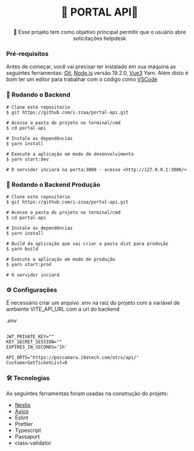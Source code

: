 <h1 align="center">

👾  PORTAL API👾
</h1>
<p align="center">🚀  Esse projeto tem como objetivo principal permitir que o usuário abre solicitações helpdesk
</p>

### Pré-requisitos

Antes de começar, você vai precisar ter instalado em sua máquina as seguintes ferramentas:
[Git](https://git-scm.com/), [Node.js](https://nodejs.org/en/) versão 19.2.0, [Vue3](https://v3.vuejs.org/)  Yarn.
Além disto é bom ter um editor para trabalhar com o código como [VSCode](https://code.visualstudio.com/)

### 🎲 Rodando o Backend

```
# Clone este repositório
$ git https://github.com/i-zzaa/portal-api.git

# Acesse a pasta do projeto no terminal/cmd
$ cd portal-api

# Instale as dependências 
$ yarn install

# Execute a aplicação em modo de desenvolvimento
$ yarn start:dev

# O servidor inciará na porta:3000 - acesse <http://127.0.0.1:3000/>

```

### 🎲 Rodando o Backend Produção

```
# Clone este repositório
$ git https://github.com/i-zzaa/portal-api.git

# Acesse a pasta do projeto no terminal/cmd
$ cd portal-api

# Instale as dependências 
$ yarn install

# Build da aplicação que vai criar a pasta dist para produção
$ yarn build

# Execute a aplicação em modo de produção
$ yarn start:prod

# O servidor inciará

```

### ⚙️ Configurações

É necessário criar um arquivo .env  na raiz do projeto com a variável de ambiente VITE_API_URL com a url do backend

.*env*

```

JWT_PRIVATE_KEY=""
KEY_SECRET_SESSION=""
EXPIRES_IN_SECONDS='1h'

API_ORTS="https://poccamara.i9atech.com/otrs/api/"
CustomerGetTicketList=0
```

### 🛠 Tecnologias

As seguintes ferramentas foram usadas na construção do projeto:

- [Nestjs](https://nestjs.com/)
- [Axios](https://axios-http.com/ptbr/docs/intro)
- Eslint
- Prettier
- Typescript
- Passaport
- class-validator